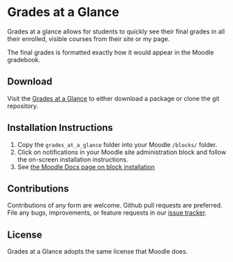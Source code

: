 # Grades at a Glance

Grades at a glance allows for students to quickly see their final grades
in all their enrolled, visible courses from their site or my page.

The final grades is formatted exactly how it would appear in the Moodle
gradebook.

## Download

Visit the [Grades at a Glance][gaag] to either download a package or clone the git
repository.

[gaag]: https://github.com/lsuits/grades_at_a_glance

## Installation Instructions

1. Copy the `grades_at_a_glance` folder into your Moodle `/blocks/` folder.
2. Click on notifications in your Moodle site administration block and follow
   the on-screen installation instructions.
3. See [the Moodle Docs page on block installation][moodle_docs]

[moodle_docs]: http://docs.moodle.org/20/en/Installing_contributed_modules_or_plugins#Block_installation

## Contributions

Contributions of any form are welcome. Github pull requests are preferred. File
any bugs, improvements, or feature requests in our [issue tracker][issues].

[issues]: https://github.com/lsuits/grades_at_a_glance/issues

## License

Grades at a Glance adopts the same license that Moodle does.
